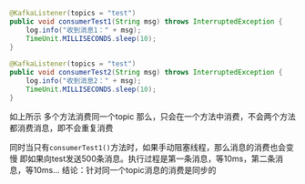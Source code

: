```java
@KafkaListener(topics = "test")  
public void consumerTest1(String msg) throws InterruptedException {  
    log.info("收到消息1：" + msg);  
    TimeUnit.MILLISECONDS.sleep(10);  
}  
  
@KafkaListener(topics = "test")  
public void consumerTest2(String msg) throws InterruptedException {  
    log.info("收到消息2：" + msg);  
    TimeUnit.MILLISECONDS.sleep(10);  
}
```
如上所示
多个方法消费同一个topic
那么，只会在一个方法中消费，不会两个方法都消费消息，即不会重复消费

同时当只有`consumerTest1()`方法时，如果手动阻塞线程，那么消息的消费也会变慢
即如果向test发送500条消息。执行过程是第一条消息，等10ms，第二条消息，等10ms...
结论：针对同一个topic消息的消费是同步的